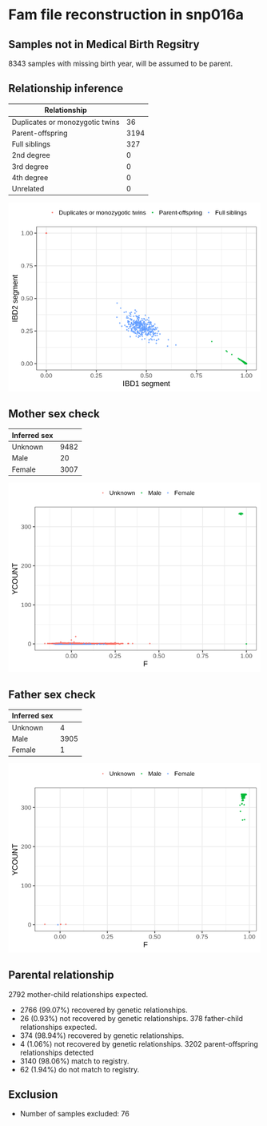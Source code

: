 # Fam file reconstruction in snp016a
## Samples not in Medical Birth Regsitry
8343 samples with missing birth year, will be assumed to be parent.
## Relationship inference
| Relationship |   |
| ------------ | - |
| Duplicates or monozygotic twins| 36 |
| Parent-offspring| 3194 |
| Full siblings| 327 |
| 2nd degree| 0 |
| 3rd degree| 0 |
| 4th degree| 0 |
| Unrelated| 0 |

![](fam_reconstruction/ibd_plot.png)
## Mother sex check
| Inferred sex |   |
| ------------ | - |
| Unknown | 9482 |
| Male | 20 |
| Female | 3007 |

![](fam_reconstruction/mother_sex_plot.png)
## Father sex check
| Inferred sex |   |
| ------------ | - |
| Unknown | 4 |
| Male | 3905 |
| Female | 1 |

![](fam_reconstruction/father_sex_plot.png)
## Parental relationship
2792 mother-child relationships expected.
- 2766 (99.07%) recovered by genetic relationships.
- 26 (0.93%) not recovered by genetic relationships.
378 father-child relationships expected.
- 374 (98.94%) recovered by genetic relationships.
- 4 (1.06%) not recovered by genetic relationships.
3202 parent-offspring relationships detected
- 3140 (98.06%) match to registry.
- 62 (1.94%) do not match to registry.
## Exclusion
- Number of samples excluded: 76
